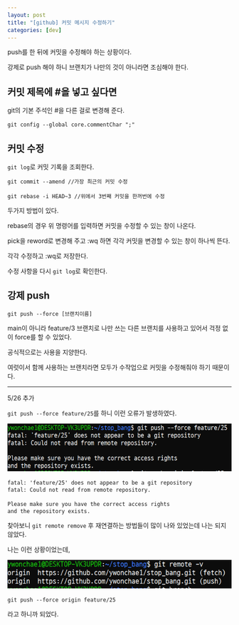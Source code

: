 ```yaml
---
layout: post
title: "[github] 커밋 메시지 수정하기"
categories: [dev]
---
```


push를 한 뒤에 커밋을 수정해야 하는 상황이다.

강제로 push 해야 하니 브랜치가 나만의 것이 아니라면 조심해야 한다.

## 커밋 제목에 #을 넣고 싶다면

git의 기본 주석인 #을 다른 걸로 변경해 준다.

```
git config --global core.commentChar ";"
```

## 커밋 수정

`git log`로 커밋 기록을 조회한다.

```
git commit --amend //가장 최근의 커밋 수정

git rebase -i HEAD~3 //위에서 3번째 커밋을 한꺼번에 수정
```

두가지 방법이 있다.

rebase의 경우 위 명령어를 입력하면 커밋을 수정할 수 있는 창이 나온다.

pick을 reword로 변경해 주고 :wq 하면 각각 커밋을 변경할 수 있는 창이 하나씩 뜬다.

각각 수정하고 :wq로 저장한다.

수정 사항을 다시 `git log`로 확인한다.

## 강제 push

```
git push --force [브랜치이름]
```

main이 아니라 feature/3 브랜치로 나만 쓰는 다른 브랜치를 사용하고 있어서 걱정 없이 force를 할 수 있었다.

공식적으로는 사용을 지양한다.

여럿이서 함께 사용하는 브랜치라면 모두가 수작업으로 커밋을 수정해줘야 하기 때문이다.

---

5/26 추가

`git push --force feature/25`를 하니 이런 오류가 발생하였다.

<img src='../attachment/230526/Capture.PNG'>

```
fatal: 'feature/25' does not appear to be a git repository
fatal: Could not read from remote repository.

Please make sure you have the correct access rights
and the repository exists.
```

찾아보니 `git remote remove` 후 재연결하는 방법들이 많이 나와 있었는데 나는 되지 않았다.

나는 이런 상황이었는데,

<img src='../attachment/230526/Capture2.PNG'>

```
git push --force origin feature/25
```

라고 하니까 되었다.